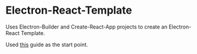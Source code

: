 # Electron-React-Template

Uses Electron-Builder and Create-React-App projects to create an Electron-React Template.

Used [this](https://flaviocopes.com/javascript-create-react-app-electron/) guide as the start point.
